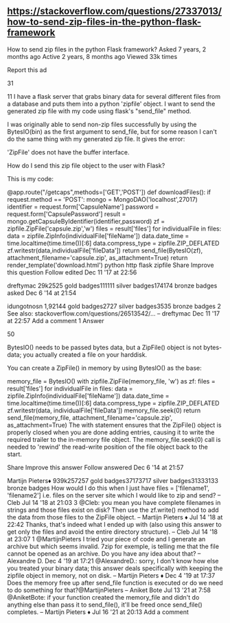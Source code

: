 

## https://stackoverflow.com/questions/27337013/how-to-send-zip-files-in-the-python-flask-framework

How to send zip files in the python Flask framework?
Asked 7 years, 2 months ago
Active 2 years, 8 months ago
Viewed 33k times

Report this ad

31


11
I have a flask server that grabs binary data for several different files from a database and puts them into a python 'zipfile' object. I want to send the generated zip file with my code using flask's "send_file" method.

I was originally able to send non-zip files successfully by using the BytesIO(bin) as the first argument to send_file, but for some reason I can't do the same thing with my generated zip file. It gives the error:

'ZipFile' does not have the buffer interface.

How do I send this zip file object to the user with Flask?

This is my code:

@app.route("/getcaps",methods=['GET','POST'])
def downloadFiles():
    if request.method == 'POST':
        mongo = MongoDAO('localhost',27017)
        identifier = request.form['CapsuleName']
        password = request.form['CapsulePassword']
        result = mongo.getCapsuleByIdentifier(identifier,password)
        zf = zipfile.ZipFile('capsule.zip','w')
        files = result['files']
        for individualFile in files:
            data = zipfile.ZipInfo(individualFile['fileName'])
            data.date_time = time.localtime(time.time())[:6]
            data.compress_type = zipfile.ZIP_DEFLATED
            zf.writestr(data,individualFile['fileData'])
        return send_file(BytesIO(zf), attachment_filename='capsule.zip', as_attachment=True)
    return render_template('download.html')
python
http
flask
zipfile
Share
Improve this question
Follow
edited Dec 11 '17 at 22:56

dreftymac
29k2525 gold badges111111 silver badges174174 bronze badges
asked Dec 6 '14 at 21:54

idungotnosn
1,92144 gold badges2727 silver badges3535 bronze badges
2
See also: stackoverflow.com/questions/26513542/… – 
dreftymac
 Dec 11 '17 at 22:57
Add a comment
1 Answer

50

BytesIO() needs to be passed bytes data, but a ZipFile() object is not bytes-data; you actually created a file on your harddisk.

You can create a ZipFile() in memory by using BytesIO() as the base:

memory_file = BytesIO()
with zipfile.ZipFile(memory_file, 'w') as zf:
    files = result['files']
    for individualFile in files:
        data = zipfile.ZipInfo(individualFile['fileName'])
        data.date_time = time.localtime(time.time())[:6]
        data.compress_type = zipfile.ZIP_DEFLATED
        zf.writestr(data, individualFile['fileData'])
memory_file.seek(0)
return send_file(memory_file, attachment_filename='capsule.zip', as_attachment=True)
The with statement ensures that the ZipFile() object is properly closed when you are done adding entries, causing it to write the required trailer to the in-memory file object. The memory_file.seek(0) call is needed to 'rewind' the read-write position of the file object back to the start.

Share
Improve this answer
Follow
answered Dec 6 '14 at 21:57

Martijn Pieters♦
939k257257 gold badges37173717 silver badges31333133 bronze badges
How would I do this when I just have files = ['filename1', 'filename2'] i.e. files on the server site which I would like to zip and send? – 
Cleb
 Jul 14 '18 at 21:03
3
@Cleb: you mean you have complete filenames in strings and those files exist on disk? Then use the zf.write() method to add the data from those files to the ZipFile object. – 
Martijn Pieters
♦
 Jul 14 '18 at 22:42
Thanks, that's indeed what I ended up with (also using this answer to get only the files and avoid the entire directory structure). – 
Cleb
 Jul 14 '18 at 23:07
1
@MartijnPieters I tried your piece of code and I generate an archive but which seems invalid. 7zip for exemple, is telling me that the file cannot be opened as an archive. Do you have any idea about that? – 
Alexandre D.
 Dec 4 '19 at 17:21 
@AlexandreD.: sorry, I don't know how else you treated your binary data; this answer deals specifically with keeping the zipfile object in memory, not on disk. – 
Martijn Pieters
♦
 Dec 4 '19 at 17:37
Does the memory free up after send_file function is executed or do we need to do something for that?@MartijnPieters – 
Aniket Bote
 Jul 13 '21 at 7:58 
@AniketBote: if your function created the memory_file and didn't do anything else than pass it to send_file(), it'll be freed once send_file() completes. – 
Martijn Pieters
♦
 Jul 16 '21 at 20:13
Add a comment
